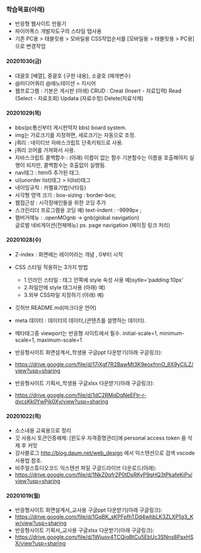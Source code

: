 ### 학습목표(아래)

- 반응형 웹사이트 만들기
- 파이어폭스 개발자도구의 스타일 탭사용
- 기존 PC용 > 태블릿용 > 모바일용 CSS작업순서를 [모바일용 > 태블릿용 > PC용] 으로 변경작업

#### 20201030(금)
- 대괄호 [배열], 중괄호 {구현 내용}, 소괄호 (매개변수)
- @미디어쿼리
    @애노테이션 = 지시어
- 웹프로그램 : 기본은 게시판 (아래)
    CRUD : Creat (Insert - 자료입력)
           Read (Select - 자료조회)
           Updata (자료수정)
           Delete(자료삭제)

#### 20201029(목)
- bbs(pc통신부터 게시판약자 bbs) board system.
- img는 가로크기를 지정하면, 세로크기는 자동으로 조정.
- j쿼리 : 네이티브 자바스크립트 단축키워드로 사용.
- j쿼리 코어를 가져와서 사용.
- 자바스크립트 콜백함수 : (아래)
    이름이 없는 함수
    기본함수는 이름을 호출해야지 실행이 되지만, 콜백함수는 호출없이 실행됨.
- nav태그 : html5 추가된 태그.
- ul(unorder list)태그 > li(list)태그
- 네이밍규칙 : 카멜표기법(낙타등)
- 사각형 영역 크기 : box-sizing : border-box; 
- 웹접근성 : 시각장애인들을 위한 코딩 추가
- 스크린리더 프로그램용 코딩 예) text-indent : -9999px ;
- 햄버거메뉴 : .openMOgnb -> gnb(global navigation)         
    글로벌 네비게이션(전체메뉴)
    ps. page navigation (페이징 링크 처리)

#### 20201028(수)
- Z-index : 화면에는 레이어라는 개념 , 0부터 시작
- CSS 스타일 적용하는 3가지 방법
    - 1.인라인 스타일 : 태그 안쪽에 style 속성 사용
     예)sytle='padding:10px'
    - 2.파일안에 style 태그사용 (아래) 
     예)<style>내부 스타일 주기</style>
    - 3.외부 CSS파일 지정하기 (아래)
     예) <link href="CSS파일위치"/>
- 깃허브 README.md(마크다운 언어)
- meta 데이터 : 데이터의 데이터,(콘텐츠를 설명하는 데이터).
- 메타태그중 viewport는 반응형 사이트에서 필수.
    initial-scale=1, minimum-scale=1, maximum-scale=1

- 반응형사이트 화면설계서_학생용 구글ppt 다운받기(아래 구글링크):
- https://drive.google.com/file/d/17jXgf7R2BawMt3K9eoxfnnO_8X9yClLZ/view?usp=sharing
- 반응형사이트 기획서_학생용 구글xlsx 다운받기(아래 구글링크):
- https://drive.google.com/file/d/1dC2RMqDqNeEFtr-r-dvcsKk0YwPjk0Xy/view?usp=sharing

#### 20201022(목)

- 소스내용 교육용으로 정리
- 깃 사용시 토큰인증헤제: [윈도우 자격증명관리]에 personal access token 을 삭제 후 커밋
- 강사블로그 http://blog.daum.net/web_design 에서 익스텐션으로 검색 vscode 사용법 참조.
- 비주얼스튜디오코드 익스텐션 파일 구글드라이브 다운로드(아래):
- https://drive.google.com/file/d/1NkZ0qfr2P0tDsRKyP9qHQ3tPkafeKiPv/view?usp=sharing

#### 20201019(월)

- 반응형사이트 화면설계서_교사용 구글ppt 다운받기(아래 구글링크):
- https://drive.google.com/file/d/1GqBK_sKPFpfhTDd4whbLK3ZLXP1g3_Kw/view?usp=sharing
- 반응형사이트 기획서_교사용 구글xlsx 다운받기(아래 구글링크):
- https://drive.google.com/file/d/1Wjuov4TCQjqBtCu5EbUc3SNns8PaxHSX/view?usp=sharing
